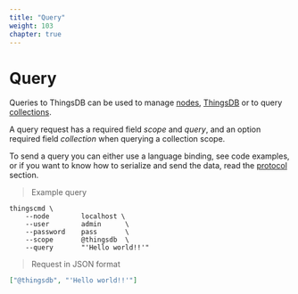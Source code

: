 ```yaml
---
title: "Query"
weight: 103
chapter: true
---
```


# Query

Queries to ThingsDB can be used to manage [nodes](../node-api), [ThingsDB](../thingsdb-api) or to query [collections](../collection-api).

A query request has a required field *scope* and *query*, and an option required field *collection* when querying a collection scope.

To send a query you can either use a language binding, see code examples, or if you
want to know how to serialize and send the data, read the [protocol](../protocol) section.

> Example query

```shell
thingscmd \
    --node        localhost \
    --user        admin      \
    --password    pass       \
    --scope       @thingsdb  \
    --query       "'Hello world!!'"
```

> Request in JSON format

```json
["@thingsdb", "'Hello world!!'"]
```

